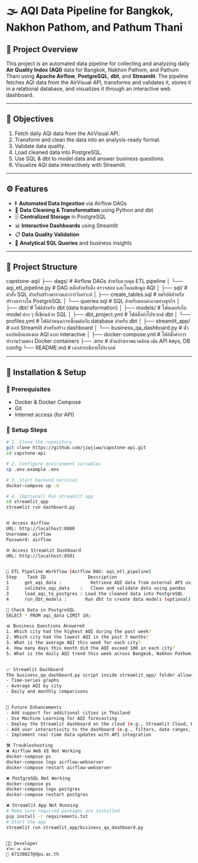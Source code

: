 # 🌫️ AQI Data Pipeline for Bangkok, Nakhon Pathom, and Pathum Thani

## 🧾 Project Overview
This project is an automated data pipeline for collecting and analyzing daily **Air Quality Index (AQI)** data for Bangkok, Nakhon Pathom, and Pathum Thani using **Apache Airflow**, **PostgreSQL**, **dbt**, and **Streamlit**. The pipeline fetches AQI data from the AirVisual API, transforms and validates it, stores it in a relational database, and visualizes it through an interactive web dashboard.

---

## 🎯 Objectives
1. Fetch daily AQI data from the AirVisual API.
2. Transform and clean the data into an analysis-ready format.
3. Validate data quality.
4. Load cleaned data into PostgreSQL.
5. Use SQL & dbt to model data and answer business questions.
6. Visualize AQI data interactively with Streamlit.

---

## ⚙️ Features
- ⏬ **Automated Data Ingestion** via Airflow DAGs  
- 🧼 **Data Cleaning & Transformation** using Python and dbt  
- 🗄️ **Centralized Storage** in PostgreSQL  
- 📊 **Interactive Dashboards** using Streamlit  
- 📋 **Data Quality Validation**  
- 🧠 **Analytical SQL Queries** and business insights

---

## 📁 Project Structure
capstone-aqi/
├── dags/                         # Airflow DAGs สำหรับควบคุม ETL pipeline
│   └── aqi_etl_pipeline.py       # DAG หลักสำหรับดึง ตรวจสอบ และโหลดข้อมูล AQI
│
├── sql/                          # คำสั่ง SQL สำหรับสร้างตารางและการวิเคราะห์
│   ├── create_tables.sql         # สคริปต์สำหรับสร้างตารางใน PostgreSQL
│   └── queries.sql               # SQL สำหรับตอบคำถามทางธุรกิจ
│
├── dbt/                          # ไฟล์สำหรับ dbt (data transformation) 
│   ├── models/                   # โฟลเดอร์เก็บ model ต่าง ๆ ที่เขียนด้วย SQL
│   ├── dbt_project.yml           # ไฟล์ตั้งค่าโปรเจกต์ dbt
│   └── profiles.yml              # ไฟล์กำหนดการเชื่อมต่อกับ database สำหรับ dbt
│
├── streamlit_app/                # แอป Streamlit สำหรับสร้าง dashboard
│   └── business_qa_dashboard.py  # ตัวแอปหลักแสดงผล AQI แบบ interactive
│
├── docker-compose.yml            # ไฟล์ตั้งค่าการทำงานร่วมของ Docker containers
├── .env                          # ตัวแปรสภาพแวดล้อม เช่น API keys, DB config
└── README.md                     # เอกสารอธิบายโปรเจกต์


---

## 🚀 Installation & Setup

### 📌 Prerequisites
- Docker & Docker Compose
- Git
- Internet access (for API)

### 🧰 Setup Steps
```bash
# 1. Clone the repository
git clone https://github.com/jiwjiww/capstone-api.git
cd capstone-api

# 2. Configure environment variables
cp .env.example .env

# 3. Start backend services
docker-compose up -d

# 4. (Optional) Run Streamlit app
cd streamlit_app
streamlit run dashboard.py


🌐 Access Airflow
URL: http://localhost:8080
Username: airflow
Password: airflow

🌐 Access Streamlit Dashboard
URL: http://localhost:8501


🔄 ETL Pipeline Workflow (Airflow DAG: aqi_etl_pipeline)
Step	Task ID	               Description
1	   get_aqi_data :	        Retrieve AQI data from external API using requests
2	   validate_aqi_data	:   Clean and validate data using pandas
3	   load_aqi_to_postgres : Load the cleaned data into PostgreSQL
4	   run_dbt_models :       Run dbt to create data models (optional)

🧪 Check Data in PostgreSQL
SELECT * FROM aqi_data LIMIT 10;

📊 Business Questions Answered
1. Which city had the highest AQI during the past week?
2. Which city had the lowest AQI in the past 3 months?
3. What is the average AQI this week for each city?
4. How many days this month did the AQI exceed 100 in each city?
5. What is the daily AQI trend this week across Bangkok, Nakhon Pathom, and Pathum Thani?


📈 Streamlit Dashboard
The business_qa_dashboard.py script inside streamlit_app/ folder allows users to explore AQI trends interactively with:
- Time-series graphs
- Average AQI by city
- Daily and monthly comparisons


🔮 Future Enhancements
- Add support for additional cities in Thailand
- Use Machine Learning for AQI forecasting
- Deploy the Streamlit dashboard on the cloud (e.g., Streamlit Cloud, Heroku, or AWS EC2)
- Add user interactivity to the dashboard (e.g., filters, date ranges, city selection)
- Implement real-time data updates with API integration

🛠 Troubleshooting
❌ Airflow Web UI Not Working
docker-compose ps
docker-compose logs airflow-webserver
docker-compose restart airflow-webserver

❌ PostgreSQL Not Working
docker-compose ps
docker-compose logs postgres
docker-compose restart postgres

❌ Streamlit App Not Running
# Make sure required packages are installed
pip install -r requirements.txt
# Start the app
streamlit run streamlit_app/bisiness_qa_dashboard.py


👩‍💻 Developer
ชวิศา ณ น่าน
📧 67130827@dpu.ac.th